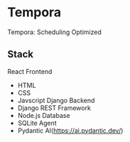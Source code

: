 # Tempora
Tempora: Scheduling Optimized

## Stack
React Frontend
- HTML
- CSS
- Javscript
Django Backend
- Django REST Framework
- Node.js
Database
- SQLite
Agent
- Pydantic AI(https://ai.pydantic.dev/)
